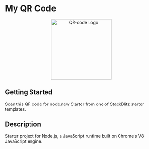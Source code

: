 # My QR Code

<p align="center">
  <a href="https://github.com/user-attachments/assets/39ed5f98-35e3-4ad7-850c-56512bab53ea/" target="blank"><img src="https://github.com/user-attachments/assets/39ed5f98-35e3-4ad7-850c-56512bab53ea" width="200" alt="QR-code Logo" /></a>
</p>

## Getting Started 

Scan this QR code for node.new Starter from one of StackBlitz starter templates. 

## Description 

Starter project for Node.js, a JavaScript runtime built on Chrome's V8 JavaScript engine.
